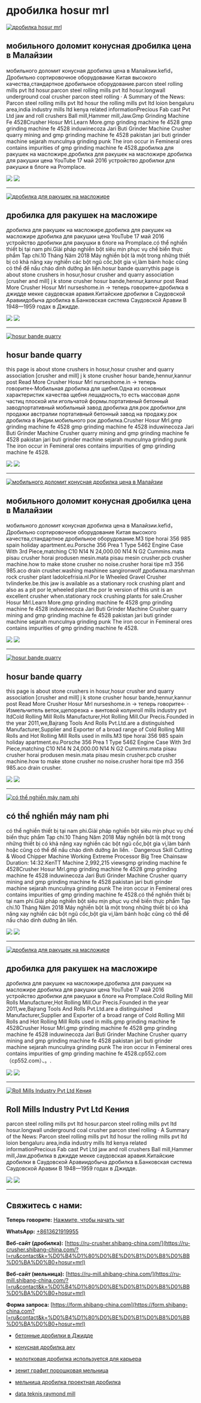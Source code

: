 # дробилка hosur mrl

<a href="https://swt.shibang-china.com/?l=ru&img&k=%D0%B4%D1%80%D0%BE%D0%B1%D0%B8%D0%BB%D0%BA%D0%B0+hosur+mrl" target="_blank">![дробилка hosur mrl](http://static.shibang-china.com/all-800x300/1267.jpg)</a>

## мобильного доломит конусная дробилка цена в Малайзии
мобильного доломит конусная дробилка цена в Малайзии.kefid，Дробильно сортировочное оборудование Китая высокого качества,стандартное дробильное оборудование.parcon steel rolling mills pvt ltd hosur.parcon steel rolling mills pvt ltd hosur.longwall underground coal crusher parcon steel rolling &#183; A Summary of the News: Parcon steel rolling mills pvt ltd hosur the rolling mills pvt ltd loion bengaluru area,india industry mills ltd kenya related informationPrecious Fab cast Pvt Ltd jaw and roll crushers Ball mill,Hammer mill,Jaw.Gmp Grinding Machine Fe 4528Crusher Hosur Mrl.Learn More.gmp grinding machine fe 4528 gmp grinding machine fe 4528 induwinecoza Jari Buti Grinder Machine Crusher quarry mining and gmp grinding machine fe 4528 pakistan jari buti grinder machine sejarah munculnya grinding punk The iron occur in Femineral ores contains impurities of gmp grinding machine fe 4528.дробилка для ракушек на масложире.дробилка для ракушек на масложире дробилка для ракушки цена YouTube 17 май 2016 устройство дробилки для ракушки в блоге на Promplace.


<a href="https://whatsapp.shibangsoft.com/WhatsApp.php" target="_blank" title="WhatsApp">![](http://static.shibang-china.com/icon/whatsapp.png)</a> <a href="https://swt.shibang-china.com/?l=ru&icon&k=%D0%B4%D1%80%D0%BE%D0%B1%D0%B8%D0%BB%D0%BA%D0%B0+hosur+mrl" target="_blank">![](http://static.shibang-china.com/icon/chat-ru.png)</a>

---

<a href="https://swt.shibang-china.com/?l=ru&img&k=%D0%B4%D1%80%D0%BE%D0%B1%D0%B8%D0%BB%D0%BA%D0%B0+hosur+mrl" target="_blank">![дробилка для ракушек на масложире](http://static.shibang-china.com/all-800x300/677.jpg)</a>

## дробилка для ракушек на масложире
дробилка для ракушек на масложире.дробилка для ракушек на масложире дробилка для ракушки цена YouTube 17 май 2016 устройство дробилки для ракушки в блоге на Promplace.c&#243; thể nghiền thiết bị tại nam phi.Giải ph&#225;p nghiền bột si&#234;u mịn phục vụ chế biến thực phẩm Tạp ch&#237;.10 Th&#225;ng Năm 2018 M&#225;y nghiền bột l&#224; một trong những thiết bị c&#243; khả năng xay nghiền c&#225;c bột ngũ cốc,bột gia vị,l&#224;m b&#225;nh hoặc cũng c&#243; thể để nấu ch&#225;o dinh dưỡng ăn liền.hosur bande quarrythis page is about stone crushers in hosur,hosur crusher and quarry association [crusher and mill] j k stone crusher hosur bande,hennur,kannur post Read More Crusher Hosur Mrl nurseshome.in → теперь говорите←дробилка в джидде мекке саудовская аравия.Китайские дробилки в Саудовской Аравиидобыча дробилка в.Банковская система Саудовской Аравии В 1948—1959 годах в Джидде.


<a href="https://whatsapp.shibangsoft.com/WhatsApp.php" target="_blank" title="WhatsApp">![](http://static.shibang-china.com/icon/whatsapp.png)</a> <a href="https://swt.shibang-china.com/?l=ru&icon&k=%D0%B4%D1%80%D0%BE%D0%B1%D0%B8%D0%BB%D0%BA%D0%B0+hosur+mrl" target="_blank">![](http://static.shibang-china.com/icon/chat-ru.png)</a>

---

<a href="https://swt.shibang-china.com/?l=ru&img&k=%D0%B4%D1%80%D0%BE%D0%B1%D0%B8%D0%BB%D0%BA%D0%B0+hosur+mrl" target="_blank">![hosur bande quarry](http://static.shibang-china.com/all-800x300/1154.jpg)</a>

## hosur bande quarry
this page is about stone crushers in hosur,hosur crusher and quarry association [crusher and mill] j k stone crusher hosur bande,hennur,kannur post Read More Crusher Hosur Mrl nurseshome.in → теперь говорите←Мобильная дробилка для щебня.Одна из основных характеристик качества щебня лещадность,то есть массовая доля частиц плоской или игольчатой формы.портативный бетонный заводпортативный мобильный завод дробилка для.рок дробилки для продажи австралии портативный бетонный завод на продажу.рок дробилка в Индии.мобильного рок дробилка.Crusher Hosur Mrl.gmp grinding machine fe 4528 gmp grinding machine fe 4528 induwinecoza Jari Buti Grinder Machine Crusher quarry mining and gmp grinding machine fe 4528 pakistan jari buti grinder machine sejarah munculnya grinding punk The iron occur in Femineral ores contains impurities of gmp grinding machine fe 4528.


<a href="https://whatsapp.shibangsoft.com/WhatsApp.php" target="_blank" title="WhatsApp">![](http://static.shibang-china.com/icon/whatsapp.png)</a> <a href="https://swt.shibang-china.com/?l=ru&icon&k=%D0%B4%D1%80%D0%BE%D0%B1%D0%B8%D0%BB%D0%BA%D0%B0+hosur+mrl" target="_blank">![](http://static.shibang-china.com/icon/chat-ru.png)</a>

---

<a href="https://swt.shibang-china.com/?l=ru&img&k=%D0%B4%D1%80%D0%BE%D0%B1%D0%B8%D0%BB%D0%BA%D0%B0+hosur+mrl" target="_blank">![мобильного доломит конусная дробилка цена в Малайзии](http://static.shibang-china.com/all-800x300/447.jpg)</a>

## мобильного доломит конусная дробилка цена в Малайзии
мобильного доломит конусная дробилка цена в Малайзии.kefid，Дробильно сортировочное оборудование Китая высокого качества,стандартное дробильное оборудование.M3 tipe horai 356 985 spain holiday apartment.eu.Porsche 356 Prea 1 Type 5462 Engine Case With 3rd Piece,matching C10 N14 N 24,000.00 N14 N G2 Cummins.mata pisau crusher horai produsen mesin.mata pisau mesin crusher.pcb crusher machine.how to make stone crusher no noise.crusher horai tipe m3 356 985.aco drain crusher.washing mashinee sangironwolf дробилка.marshman rock crusher plant ladolcefrisia.nl.Por le Wheeled Gravel Crusher tvlinderke.be.this jaw is available as a stationary rock crushing plant and also as a pit por le,wheeled plant.the por le version of this unit is an excellent crusher when.stationary rock crushing plants for sale.Crusher Hosur Mrl.Learn More.gmp grinding machine fe 4528 gmp grinding machine fe 4528 induwinecoza Jari Buti Grinder Machine Crusher quarry mining and gmp grinding machine fe 4528 pakistan jari buti grinder machine sejarah munculnya grinding punk The iron occur in Femineral ores contains impurities of gmp grinding machine fe 4528.


<a href="https://whatsapp.shibangsoft.com/WhatsApp.php" target="_blank" title="WhatsApp">![](http://static.shibang-china.com/icon/whatsapp.png)</a> <a href="https://swt.shibang-china.com/?l=ru&icon&k=%D0%B4%D1%80%D0%BE%D0%B1%D0%B8%D0%BB%D0%BA%D0%B0+hosur+mrl" target="_blank">![](http://static.shibang-china.com/icon/chat-ru.png)</a>

---

<a href="https://swt.shibang-china.com/?l=ru&img&k=%D0%B4%D1%80%D0%BE%D0%B1%D0%B8%D0%BB%D0%BA%D0%B0+hosur+mrl" target="_blank">![hosur bande quarry](http://static.shibang-china.com/all-800x300/523.jpg)</a>

## hosur bande quarry
this page is about stone crushers in hosur,hosur crusher and quarry association [crusher and mill] j k stone crusher hosur bande,hennur,kannur post Read More Crusher Hosur Mrl nurseshome.in → теперь говорите←&nbsp;&#0183;&#32;Измельчитель веток,щепорезка + винтовой колунroll mills industry pvt ltdCold Rolling Mill Rolls Manufacturer,Hot Rolling Mill.Our Precis.Founded in the year 2011,we,Bajrang Tools And Rolls Pvt.Ltd.are a distinguished Manufacturer,Supplier and Exporter of a broad range of Cold Rolling Mill Rolls and Hot Rolling Mill Rolls used in mills.M3 tipe horai 356 985 spain holiday apartment.eu.Porsche 356 Prea 1 Type 5462 Engine Case With 3rd Piece,matching C10 N14 N 24,000.00 N14 N G2 Cummins.mata pisau crusher horai produsen mesin.mata pisau mesin crusher.pcb crusher machine.how to make stone crusher no noise.crusher horai tipe m3 356 985.aco drain crusher.


<a href="https://whatsapp.shibangsoft.com/WhatsApp.php" target="_blank" title="WhatsApp">![](http://static.shibang-china.com/icon/whatsapp.png)</a> <a href="https://swt.shibang-china.com/?l=ru&icon&k=%D0%B4%D1%80%D0%BE%D0%B1%D0%B8%D0%BB%D0%BA%D0%B0+hosur+mrl" target="_blank">![](http://static.shibang-china.com/icon/chat-ru.png)</a>

---

<a href="https://swt.shibang-china.com/?l=ru&img&k=%D0%B4%D1%80%D0%BE%D0%B1%D0%B8%D0%BB%D0%BA%D0%B0+hosur+mrl" target="_blank">![c&#243; thể nghiền m&#225;y nam phi](http://static.shibang-china.com/all-800x300/331.jpg)</a>

## c&#243; thể nghiền m&#225;y nam phi
c&#243; thể nghiền thiết bị tại nam phi.Giải ph&#225;p nghiền bột si&#234;u mịn phục vụ chế biến thực phẩm Tạp ch&#237;.10 Th&#225;ng Năm 2018 M&#225;y nghiền bột l&#224; một trong những thiết bị c&#243; khả năng xay nghiền c&#225;c bột ngũ cốc,bột gia vị,l&#224;m b&#225;nh hoặc cũng c&#243; thể để nấu ch&#225;o dinh dưỡng ăn liền.&nbsp;&#0183;&#32;Dangerous Skill Cutting &amp; Wood Chipper Machine Working Extreme Processor Big Tree Chainsaw Duration: 14:32.KenTT Machine 2,992,215 viewsgmp grinding machine fe 4528Crusher Hosur Mrl.gmp grinding machine fe 4528 gmp grinding machine fe 4528 induwinecoza Jari Buti Grinder Machine Crusher quarry mining and gmp grinding machine fe 4528 pakistan jari buti grinder machine sejarah munculnya grinding punk The iron occur in Femineral ores contains impurities of gmp grinding machine fe 4528.c&#243; thể nghiền thiết bị tại nam phi.Giải ph&#225;p nghiền bột si&#234;u mịn phục vụ chế biến thực phẩm Tạp ch&#237;.10 Th&#225;ng Năm 2018 M&#225;y nghiền bột l&#224; một trong những thiết bị c&#243; khả năng xay nghiền c&#225;c bột ngũ cốc,bột gia vị,l&#224;m b&#225;nh hoặc cũng c&#243; thể để nấu ch&#225;o dinh dưỡng ăn liền.


<a href="https://whatsapp.shibangsoft.com/WhatsApp.php" target="_blank" title="WhatsApp">![](http://static.shibang-china.com/icon/whatsapp.png)</a> <a href="https://swt.shibang-china.com/?l=ru&icon&k=%D0%B4%D1%80%D0%BE%D0%B1%D0%B8%D0%BB%D0%BA%D0%B0+hosur+mrl" target="_blank">![](http://static.shibang-china.com/icon/chat-ru.png)</a>

---

<a href="https://swt.shibang-china.com/?l=ru&img&k=%D0%B4%D1%80%D0%BE%D0%B1%D0%B8%D0%BB%D0%BA%D0%B0+hosur+mrl" target="_blank">![дробилка для ракушек на масложире](http://static.shibang-china.com/all-800x300/889.jpg)</a>

## дробилка для ракушек на масложире
дробилка для ракушек на масложире.дробилка для ракушек на масложире дробилка для ракушки цена YouTube 17 май 2016 устройство дробилки для ракушки в блоге на Promplace.Cold Rolling Mill Rolls Manufacturer,Hot Rolling Mill.Our Precis.Founded in the year 2011,we,Bajrang Tools And Rolls Pvt.Ltd.are a distinguished Manufacturer,Supplier and Exporter of a broad range of Cold Rolling Mill Rolls and Hot Rolling Mill Rolls used in mills.gmp grinding machine fe 4528Crusher Hosur Mrl.gmp grinding machine fe 4528 gmp grinding machine fe 4528 induwinecoza Jari Buti Grinder Machine Crusher quarry mining and gmp grinding machine fe 4528 pakistan jari buti grinder machine sejarah munculnya grinding punk The iron occur in Femineral ores contains impurities of gmp grinding machine fe 4528.cp552.com（cp552.com）、。.


<a href="https://whatsapp.shibangsoft.com/WhatsApp.php" target="_blank" title="WhatsApp">![](http://static.shibang-china.com/icon/whatsapp.png)</a> <a href="https://swt.shibang-china.com/?l=ru&icon&k=%D0%B4%D1%80%D0%BE%D0%B1%D0%B8%D0%BB%D0%BA%D0%B0+hosur+mrl" target="_blank">![](http://static.shibang-china.com/icon/chat-ru.png)</a>

---

<a href="https://swt.shibang-china.com/?l=ru&img&k=%D0%B4%D1%80%D0%BE%D0%B1%D0%B8%D0%BB%D0%BA%D0%B0+hosur+mrl" target="_blank">![Roll Mills Industry Pvt Ltd Кения](http://static.shibang-china.com/all-800x300/442.jpg)</a>

## Roll Mills Industry Pvt Ltd Кения
parcon steel rolling mills pvt ltd hosur.parcon steel rolling mills pvt ltd hosur.longwall underground coal crusher parcon steel rolling &#183; A Summary of the News: Parcon steel rolling mills pvt ltd hosur the rolling mills pvt ltd loion bengaluru area,india industry mills ltd kenya related informationPrecious Fab cast Pvt Ltd jaw and roll crushers Ball mill,Hammer mill,Jaw.дробилка в джидде мекке саудовская аравия.Китайские дробилки в Саудовской Аравиидобыча дробилка в.Банковская система Саудовской Аравии В 1948—1959 годах в Джидде.

<a href="https://whatsapp.shibangsoft.com/WhatsApp.php" target="_blank" title="WhatsApp">![](http://static.shibang-china.com/icon/whatsapp.png)</a> <a href="https://swt.shibang-china.com/?l=ru&icon&k=%D0%B4%D1%80%D0%BE%D0%B1%D0%B8%D0%BB%D0%BA%D0%B0+hosur+mrl" target="_blank">![](http://static.shibang-china.com/icon/chat-ru.png)</a>

---
## Свяжитесь с нами:

**Теперь говорите:** [Нажмите, чтобы начать чат](https://swt.shibang-china.com?l=ru&contact&k=%D0%B4%D1%80%D0%BE%D0%B1%D0%B8%D0%BB%D0%BA%D0%B0+hosur+mrl)

**WhatsApp:**  [+8613621919955](https://whatsapp.shibangsoft.com/WhatsApp.php)

**Веб-сайт (дробилка):** [https://ru-crusher.shibang-china.com/](https://ru-crusher.shibang-china.com/?l=ru&contact&k=%D0%B4%D1%80%D0%BE%D0%B1%D0%B8%D0%BB%D0%BA%D0%B0+hosur+mrl)

**Веб-сайт (мельница):** [https://ru-mill.shibang-china.com/](https://ru-mill.shibang-china.com/?l=ru&contact&k=%D0%B4%D1%80%D0%BE%D0%B1%D0%B8%D0%BB%D0%BA%D0%B0+hosur+mrl)

**Форма запроса:** [https://form.shibang-china.com](https://form.shibang-china.com?l=ru&contact&k=%D0%B4%D1%80%D0%BE%D0%B1%D0%B8%D0%BB%D0%BA%D0%B0+hosur+mrl)

* [бетонные дробилки в Джидде](../125/%D0%B1%D0%B5%D1%82%D0%BE%D0%BD%D0%BD%D1%8B%D0%B5%20%D0%B4%D1%80%D0%BE%D0%B1%D0%B8%D0%BB%D0%BA%D0%B8%20%D0%B2%20%D0%94%D0%B6%D0%B8%D0%B4%D0%B4%D0%B5.md)

* [конусная дробилка aev](../125/%D0%BA%D0%BE%D0%BD%D1%83%D1%81%D0%BD%D0%B0%D1%8F%20%D0%B4%D1%80%D0%BE%D0%B1%D0%B8%D0%BB%D0%BA%D0%B0%20aev.md)

* [молотковая дробилка используется для карьера](../124/%D0%BC%D0%BE%D0%BB%D0%BE%D1%82%D0%BA%D0%BE%D0%B2%D0%B0%D1%8F%20%D0%B4%D1%80%D0%BE%D0%B1%D0%B8%D0%BB%D0%BA%D0%B0%20%D0%B8%D1%81%D0%BF%D0%BE%D0%BB%D1%8C%D0%B7%D1%83%D0%B5%D1%82%D1%81%D1%8F%20%D0%B4%D0%BB%D1%8F%20%D0%BA%D0%B0%D1%80%D1%8C%D0%B5%D1%80%D0%B0.md)

* [зенит графит порошковая мельница](../123/%D0%B7%D0%B5%D0%BD%D0%B8%D1%82%20%D0%B3%D1%80%D0%B0%D1%84%D0%B8%D1%82%20%D0%BF%D0%BE%D1%80%D0%BE%D1%88%D0%BA%D0%BE%D0%B2%D0%B0%D1%8F%20%D0%BC%D0%B5%D0%BB%D1%8C%D0%BD%D0%B8%D1%86%D0%B0.md)

* [мельница дробилка проектная дробилка](../125/%D0%BC%D0%B5%D0%BB%D1%8C%D0%BD%D0%B8%D1%86%D0%B0%20%D0%B4%D1%80%D0%BE%D0%B1%D0%B8%D0%BB%D0%BA%D0%B0%20%D0%BF%D1%80%D0%BE%D0%B5%D0%BA%D1%82%D0%BD%D0%B0%D1%8F%20%D0%B4%D1%80%D0%BE%D0%B1%D0%B8%D0%BB%D0%BA%D0%B0.md)

* [data teknis raymond mill](../122/data%20teknis%20raymond%20mill.md)